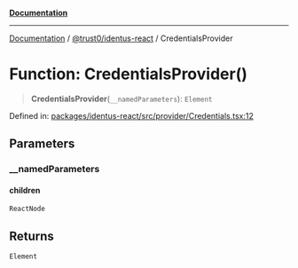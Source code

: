 [**Documentation**](../../../README.md)

***

[Documentation](../../../README.md) / [@trust0/identus-react](../README.md) / CredentialsProvider

# Function: CredentialsProvider()

> **CredentialsProvider**(`__namedParameters`): `Element`

Defined in: [packages/identus-react/src/provider/Credentials.tsx:12](https://github.com/trust0-project/identus/blob/4754db958641948e301e514e317775d9be9900f3/packages/identus-react/src/provider/Credentials.tsx#L12)

## Parameters

### \_\_namedParameters

#### children

`ReactNode`

## Returns

`Element`
